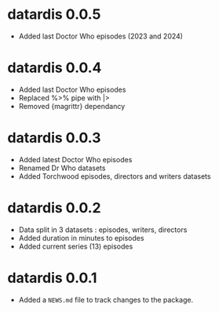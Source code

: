 # datardis 0.0.5

* Added last Doctor Who episodes (2023 and 2024)

# datardis 0.0.4

* Added last Doctor Who episodes
* Replaced %>% pipe with |>
* Removed {magrittr} dependancy

# datardis 0.0.3

* Added latest Doctor Who episodes
* Renamed Dr Who datasets
* Added Torchwood episodes, directors and writers datasets

# datardis 0.0.2

* Data split in 3 datasets : episodes, writers, directors  
* Added duration in minutes to episodes  
* Added current series (13) episodes

# datardis 0.0.1

* Added a `NEWS.md` file to track changes to the package.
